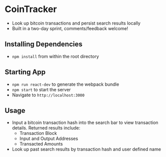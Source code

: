 # CoinTracker

- Look up bitcoin transactions and persist search results locally
- Built in a two-day sprint, comments/feedback welcome!

## Installing Dependencies

- `npm install` from within the root directory

## Starting App
- `npm run react-dev` to generate the webpack bundle
- `npm start` to start the server
- Navigate to `http://localhost:3000`

## Usage
- Input a bitcoin transaction hash into the search bar to view transaction details. Returned results include:
  - Transaction Block
  - Input and Output Addresses
  - Transacted Amounts
- Look up past search results by transaction hash and user defined name
